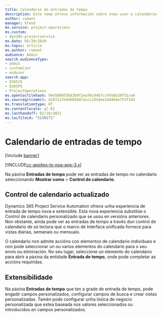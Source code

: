 ```yaml
---
title: Calendario de entradas de tempo
description: Este tema ofrece información sobre como usar o calendario de entradas de tempo.
author: rumant
manager: kfend
ms.service: project-operations
ms.custom:
- dyn365-projectservice
ms.date: 05/20/2019
ms.topic: article
ms.author: rumant
audience: Admin
search.audienceType:
- admin
- customizer
- enduser
search.app:
- D365CE
- D365PS
- ProjectOperations
ms.openlocfilehash: 94e580955b83b9f2eaf6c0487cc9fe8a30f51ce0
ms.sourcegitcommit: 418fa1fe9d605b8faccc2d5dee1b04b4e753f194
ms.translationtype: HT
ms.contentlocale: gl-ES
ms.lasthandoff: 02/10/2021
ms.locfileid: "5150171"
---
```

# <a name="time-entry-calendar"></a>Calendario de entradas de tempo

[!include [banner](../includes/psa-now-project-operations.md)]

[!INCLUDE[cc-applies-to-psa-app-3.x](../includes/cc-applies-to-psa-app-3x.md)]

Na páxina **Entradas de tempo** pode ver as entradas de tempo no calendario seleccionando **Mostrar como** \> **Control de calendario**.

## <a name="updated-calendar-control"></a>Control de calendario actualizado

Dynamics 365 Project Service Automation ofrece unha experiencia de entrada de tempo nova e extensible. Esta nova experiencia substitúe o Control de calendario personalizado que se usou en versións anteriores. Non obstante, aínda pode ver as entradas de tempo a través dun control de calendario de só lectura que o marco de Interface unificada fornece para vistas diarias, semanais ou mensuais.

O calendario non admite accións con elementos de calendario individuais e non pode seleccionar un ou varios elementos do calendario para o seu envío ou eliminación. No seu lugar, seleccione un elemento do calendario para abrir a páxina da entidade **Entrada de tempo**, onde pode completar as accións requiridas.

## <a name="extensibility"></a>Extensibilidade

Na páxina **Entradas de tempo** que ten a grade de entrada de tempo, pode engadir campos personalizados, configurar campos de busca e crear vistas personalizadas. Tamén pode configurar unha lóxica de negocio personalizada que estea baseada nos valores seleccionados ou introducidos en campos personalizados.
